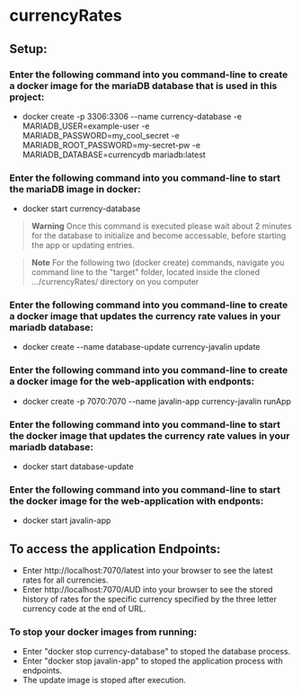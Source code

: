 # currencyRates

## Setup:

### Enter the following command into you command-line to create a docker image for the mariaDB database that is used in this project:
- docker create -p 3306:3306 --name currency-database -e MARIADB_USER=example-user -e MARIADB_PASSWORD=my_cool_secret -e MARIADB_ROOT_PASSWORD=my-secret-pw -e MARIADB_DATABASE=currencydb mariadb:latest

### Enter the following command into you command-line to start the mariaDB image in docker:
- docker start currency-database
>**Warning**
> Once this command is executed please wait about 2 minutes for the database to initialize and become accessable, before starting the app or updating entries.

>**Note**
> For the following two (docker create) commands, navigate you command line to the "target" folder, located inside the cloned .../currencyRates/ directory on you computer 
### Enter the following command into you command-line to create a docker image that updates the currency rate values in your mariadb database:
- docker create --name database-update currency-javalin update

### Enter the following command into you command-line to create a docker image for the web-application with endponts:
- docker create -p 7070:7070 --name javalin-app currency-javalin runApp

### Enter the following command into you command-line to start the docker image that updates the currency rate values in your mariadb database:
- docker start database-update

### Enter the following command into you command-line to start the docker image for the web-application with endponts:
- docker start javalin-app

## To access the application Endpoints:
- Enter http://localhost:7070/latest into your browser to see the latest rates for all currencies.
- Enter http://localhost:7070/AUD into your browser to see the stored history of rates for the specific currency specified by the three letter currency code at the end of URL.

### To stop your docker images from running:
- Enter "docker stop currency-database" to stoped the database process.
- Enter "docker stop javalin-app" to stoped the application process with endpoints.
- The update image is stoped after execution.
